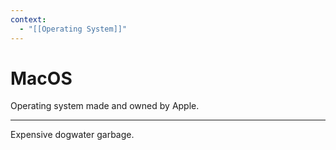```yaml
---
context:
  - "[[Operating System]]"
---
```


# MacOS

Operating system made and owned by Apple.

---

Expensive dogwater garbage.
